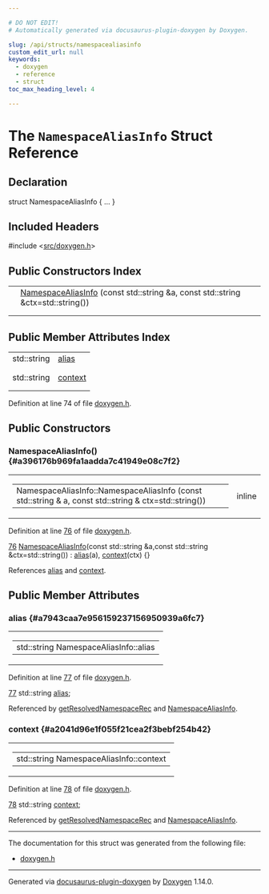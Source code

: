 ```yaml
---

# DO NOT EDIT!
# Automatically generated via docusaurus-plugin-doxygen by Doxygen.

slug: /api/structs/namespacealiasinfo
custom_edit_url: null
keywords:
  - doxygen
  - reference
  - struct
toc_max_heading_level: 4

---
```


<div class="doxyPage">

# The `NamespaceAliasInfo` Struct Reference



## Declaration

<div class="doxyDeclaration">
struct NamespaceAliasInfo { ... }
</div>

## Included Headers

<div class="doxyIncludesList">#include &lt;<a href="/web-doxygen/docs/api/files/src/doxygen-h">src/doxygen.h</a>&gt;
</div>

## Public Constructors Index

<table class="doxyMembersIndex">

<tr class="doxyMemberIndexItem">
<td class="doxyMemberIndexItemType" align="left" valign="top"></td>
<td class="doxyMemberIndexItemName" align="left" valign="top"><a href="#a396176b969fa1aadda7c41949e08c7f2">NamespaceAliasInfo</a> (const std::string &amp;a, const std::string &amp;ctx=std::string())</td>
</tr>
<tr class="doxyMemberIndexDescription">
<td class="doxyMemberIndexDescriptionLeft"></td>
<td class="doxyMemberIndexDescriptionRight">
</td>
</tr>
<tr class="doxyMemberIndexSeparator">
<td class="doxyMemberIndexSeparator" colspan="2"></td>
</tr>

</table>

## Public Member Attributes Index

<table class="doxyMembersIndex">

<tr class="doxyMemberIndexItem">
<td class="doxyMemberIndexItemType" align="left" valign="top">std::string</td>
<td class="doxyMemberIndexItemName" align="left" valign="top"><a href="#a7943caa7e956159237156950939a6fc7">alias</a></td>
</tr>
<tr class="doxyMemberIndexDescription">
<td class="doxyMemberIndexDescriptionLeft"></td>
<td class="doxyMemberIndexDescriptionRight">
</td>
</tr>
<tr class="doxyMemberIndexSeparator">
<td class="doxyMemberIndexSeparator" colspan="2"></td>
</tr>

<tr class="doxyMemberIndexItem">
<td class="doxyMemberIndexItemType" align="left" valign="top">std::string</td>
<td class="doxyMemberIndexItemName" align="left" valign="top"><a href="#a2041d96e1f055f21cea2f3bebf254b42">context</a></td>
</tr>
<tr class="doxyMemberIndexDescription">
<td class="doxyMemberIndexDescriptionLeft"></td>
<td class="doxyMemberIndexDescriptionRight">
</td>
</tr>
<tr class="doxyMemberIndexSeparator">
<td class="doxyMemberIndexSeparator" colspan="2"></td>
</tr>

</table>


<p>Definition at line 74 of file <a href="/web-doxygen/docs/api/files/src/doxygen-h">doxygen.h</a>.</p>

<div class="doxySectionDef">

## Public Constructors

### NamespaceAliasInfo() {#a396176b969fa1aadda7c41949e08c7f2}

<div class="doxyMemberItem">
<div class="doxyMemberProto">
<table class="doxyMemberLabels">
<tr class="doxyMemberLabels">
<td class="doxyMemberLabelsLeft">
<table class="doxyMemberName">
<tr>
<td class="doxyMemberName">NamespaceAliasInfo::NamespaceAliasInfo (const std::string &amp; a, const std::string &amp; ctx=std::string())</td>
</tr>
</table>
</td>
<td class="doxyMemberLabelsRight">
<span class="doxyMemberLabels">
<span class="doxyMemberLabel inline">inline</span>
</span>
</td>
</tr>
</table>
</div>
<div class="doxyMemberDoc">


<p>Definition at line <a href="/web-doxygen/docs/api/files/src/doxygen-h/#l00076">76</a> of file <a href="/web-doxygen/docs/api/files/src/doxygen-h">doxygen.h</a>.</p>

<div class="doxyProgramListing">

<div class="doxyCodeLine"><span class="doxyLineNumber"><a href="#a396176b969fa1aadda7c41949e08c7f2">76</a></span><span class="doxyLineContent"><span class="doxyHighlight">  <a href="#a396176b969fa1aadda7c41949e08c7f2">NamespaceAliasInfo</a>(</span><span class="doxyHighlightKeyword">const</span><span class="doxyHighlight"> std::string &amp;a,</span><span class="doxyHighlightKeyword">const</span><span class="doxyHighlight"> std::string &amp;ctx=std::string()) : <a href="#a7943caa7e956159237156950939a6fc7">alias</a>(a), <a href="#a2041d96e1f055f21cea2f3bebf254b42">context</a>(ctx) {}</span></span></div>

</div>


References <a href="#a7943caa7e956159237156950939a6fc7">alias</a> and <a href="#a2041d96e1f055f21cea2f3bebf254b42">context</a>.
</div>
</div>

</div>

<div class="doxySectionDef">

## Public Member Attributes

### alias {#a7943caa7e956159237156950939a6fc7}

<div class="doxyMemberItem">
<div class="doxyMemberProto">
<table class="doxyMemberLabels">
<tr class="doxyMemberLabels">
<td class="doxyMemberLabelsLeft">
<table class="doxyMemberName">
<tr>
<td class="doxyMemberName">std::string NamespaceAliasInfo::alias</td>
</tr>
</table>
</td>
</tr>
</table>
</div>
<div class="doxyMemberDoc">


<p>Definition at line <a href="/web-doxygen/docs/api/files/src/doxygen-h/#l00077">77</a> of file <a href="/web-doxygen/docs/api/files/src/doxygen-h">doxygen.h</a>.</p>

<div class="doxyProgramListing">

<div class="doxyCodeLine"><span class="doxyLineNumber"><a href="#a7943caa7e956159237156950939a6fc7">77</a></span><span class="doxyLineContent"><span class="doxyHighlight">  std::string <a href="#a7943caa7e956159237156950939a6fc7">alias</a>;</span></span></div>

</div>


Referenced by <a href="/web-doxygen/docs/api/files/src/namespacedef-cpp/#a5651f6ae6e0fe13853fa30bfd52d07a4">getResolvedNamespaceRec</a> and <a href="#a396176b969fa1aadda7c41949e08c7f2">NamespaceAliasInfo</a>.
</div>
</div>

### context {#a2041d96e1f055f21cea2f3bebf254b42}

<div class="doxyMemberItem">
<div class="doxyMemberProto">
<table class="doxyMemberLabels">
<tr class="doxyMemberLabels">
<td class="doxyMemberLabelsLeft">
<table class="doxyMemberName">
<tr>
<td class="doxyMemberName">std::string NamespaceAliasInfo::context</td>
</tr>
</table>
</td>
</tr>
</table>
</div>
<div class="doxyMemberDoc">


<p>Definition at line <a href="/web-doxygen/docs/api/files/src/doxygen-h/#l00078">78</a> of file <a href="/web-doxygen/docs/api/files/src/doxygen-h">doxygen.h</a>.</p>

<div class="doxyProgramListing">

<div class="doxyCodeLine"><span class="doxyLineNumber"><a href="#a2041d96e1f055f21cea2f3bebf254b42">78</a></span><span class="doxyLineContent"><span class="doxyHighlight">  std::string <a href="#a2041d96e1f055f21cea2f3bebf254b42">context</a>;</span></span></div>

</div>


Referenced by <a href="/web-doxygen/docs/api/files/src/namespacedef-cpp/#a5651f6ae6e0fe13853fa30bfd52d07a4">getResolvedNamespaceRec</a> and <a href="#a396176b969fa1aadda7c41949e08c7f2">NamespaceAliasInfo</a>.
</div>
</div>

</div>

<hr/>

<p>The documentation for this struct was generated from the following file:</p>

<ul>
<li><a href="/web-doxygen/docs/api/files/src/doxygen-h">doxygen.h</a></li>
</ul>

<hr/>

<p class="doxyGeneratedBy">Generated via <a href="https://github.com/xpack/docusaurus-plugin-doxygen">docusaurus-plugin-doxygen</a> by <a href="https://www.doxygen.nl">Doxygen</a> 1.14.0.</p>

</div>
